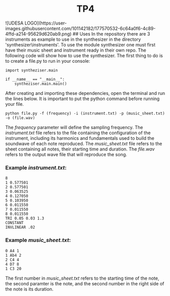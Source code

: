 <h1 align="center"> TP4 </h1>
![UDESA LOGO](https://user-images.githubusercontent.com/101142182/177570532-6c64a0f6-4c89-4ffd-a214-95629d620ab9.png)
## Uses
In the repository there are 3 instruments as example to use in the synthesizer in the directory 'synthesizer\instruments'.
To use the module synthesizer one must first have their music sheet and instrument ready in their own repo. The following code will show how to use the synthesizer. The first thing to do is to create a file.py to run in your console:

```
import syntheziser.main

if __name__ == "__main__":
    syntheziser.main.main()
```
After creating and importing these dependencies, open the terminal and run the lines below. It is important to put the python command before running your file.
```
python file.py -f (frequency) -i (instrument.txt) -p (music_sheet.txt) -o (file.wav)
```

The *frequency* parameter will define the sampling frequency. The *instrument.txt* file refers to the file containing the configuration of the instrument, including its harmonics and fundamentals used to build the soundwave of each note reproduced. The *music_sheet.txt* file refers to the sheet containing all notes, their starting time and duration. The *file.wav* refers to the output wave file that will reproduce the song.
### Example *instrument.txt*:
```
8
1 0.577501
2 0.577501
3 0.063525
4 0.127050
5 0.103950
6 0.011550
7 0.011550
8 0.011550
TRI 0.05 0.03 1.3
CONSTANT
INVLINEAR .02
```

### Example *music_sheet.txt*:
```
0 A4 1
1 Ab4 2
2 C4 4
4 D7 8
1 C3 20
```


The first number in *music_sheet.txt* refers to the starting time of the note, the second paramter is the note, and the second number in the right side of the note is its duration.




